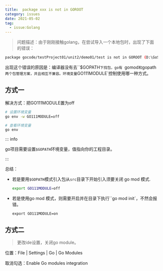 ```yaml
---
title:  package xxx is not in GOROOT
category: issues
date: 2021-05-02
tag:
  - issue:Golang
---
```


> 问题描述：由于刚刚接触golang，在尝试导入一个本地包时，出现了下面的错误：

```bash
package gocode/testProject01/unit2/demo01/test is not in GOROOT (D:\GoSdk\src\gocode\testProject01\unit2\demo01\test)
```

出现这个错误的原因是：编译器没有去``$GOPATH`下找包，go有 `gomod` 和 `gopath` 两个包管理方案，并且相互不兼容。环境变量`GO111MODULE`控制使用哪一种方式。

## 方式一

解决方式：把GO111MODULE置为off

```bash
# 设置环境变量
go env -w GO111MODULE=off

# 查看环境变量
go env
```

::: info

go项目需要设置`$GOPATH`环境变量，值指向你的工程目录。

:::

总结：

- 若是要用`$GOPATH`模式引入包从`src`目录下开始引入须要关闭 go mod 模式.

  ```bash
  export GO111MODULE=off
  ```

- 若是使用go mod 模式，则需要开启并在目录下执行``go mod init`，不然会报错。

  ```
  export GO111MODULE=on
  ```

## 方式二

> 更改ide设置，关闭go module。

位置：File | Settings | Go | Go Modules

取消勾选：Enable Go modules integration
